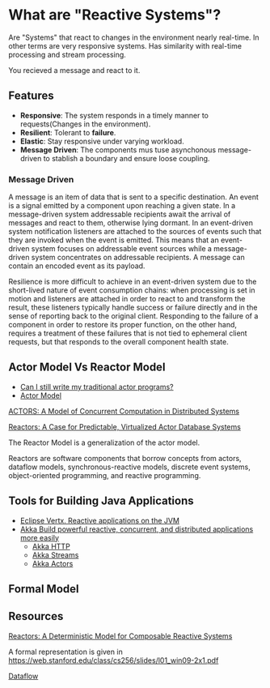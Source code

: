 # What are "Reactive Systems"?

Are "Systems" that react to changes in the environment nearly real-time. In other terms are very responsive systems. Has similarity with real-time processing and stream processing.

You recieved a message and react to it.

## Features

- **Responsive**: The system responds in a timely manner to requests(Changes in the environment).
- **Resilient**: Tolerant to **failure**.
- **Elastic**:   Stay responsive under varying workload.
- **Message Driven**:  The components mus tuse asynchonous message-driven to stablish a boundary and ensure loose coupling.

### Message Driven

A message is an item of data that is sent to a specific destination. An event is a signal emitted by a component upon reaching a given state. In a message-driven system addressable recipients await the arrival of messages and react to them, otherwise lying dormant. In an event-driven system notification listeners are attached to the sources of events such that they are invoked when the event is emitted. This means that an event-driven system focuses on addressable event sources while a message-driven system concentrates on addressable recipients. A message can contain an encoded event as its payload.

Resilience is more difficult to achieve in an event-driven system due to the short-lived nature of event consumption chains: when processing is set in motion and listeners are attached in order to react to and transform the result, these listeners typically handle success or failure directly and in the sense of reporting back to the original client. Responding to the failure of a component in order to restore its proper function, on the other hand, requires a treatment of these failures that is not tied to ephemeral client requests, but that responds to the overall component health state.


## Actor Model Vs Reactor Model

- [Can I still write my traditional actor programs?](http://reactors.io/faq/)
- [Actor Model](https://en.wikipedia.org/wiki/Actor_model)

[ACTORS: A Model of Concurrent Computation in Distributed Systems](https://dspace.mit.edu/handle/1721.1/6952)

[Reactors: A Case for Predictable, Virtualized Actor Database Systems](https://arxiv.org/pdf/1701.05397.pdf)

The Reactor Model is a generalization of the actor model.

Reactors are software components that borrow concepts from actors, dataflow
models, synchronous-reactive models, discrete event systems, object-oriented
programming, and reactive programming.

## Tools for Building Java Applications

- [Eclipse Vertx. Reactive applications on the JVM](https://vertx.io/)
- [Akka Build powerful reactive, concurrent, and distributed applications more easily](https://akka.io/)
  - [Akka HTTP](https://doc.akka.io/docs/akka-http/current/index.html?language=java)
  - [Akka Streams](https://doc.akka.io/docs/akka/current/stream/index.html?language=java)
  - [Akka Actors](https://doc.akka.io/docs/akka/current/typed/index.html)


## Formal Model

## Resources

[Reactors: A Deterministic Model for Composable Reactive Systems](https://people.eecs.berkeley.edu/~marten/pdf/Lohstroh_etAl_CyPhy19.pdf)

A formal representation is given in https://web.stanford.edu/class/cs256/slides/l01_win09-2x1.pdf

[Dataflow](https://en.wikipedia.org/wiki/Dataflow)
